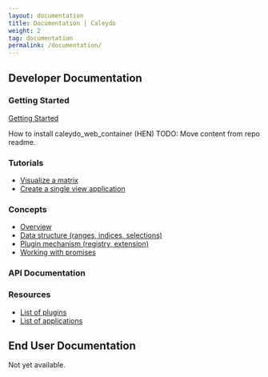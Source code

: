 ```yaml
---
layout: documentation
title: Documentation | Caleydo
weight: 2
tag: documentation
permalink: /documentation/
---
```


## Developer Documentation

### Getting Started

[Getting Started](getting_started)

How to install caleydo_web_container (HEN)
TODO: Move content from repo readme.

### Tutorials

* [Visualize a matrix](tutorial_visualize_matrix)
* [Create a single view application](tutorial_single_view)

### Concepts

* [Overview](overview)
* [Data structure (ranges, indices, selections)](data_structure)
* [Plugin mechanism (registry, extension)](plugin_mechanism)
* [Working with promises](https://www.promisejs.org/)

### API Documentation

### Resources

* [List of plugins](list_of_plugins)
* [List of applications](list_of_applications)

## End User Documentation

Not yet available.


